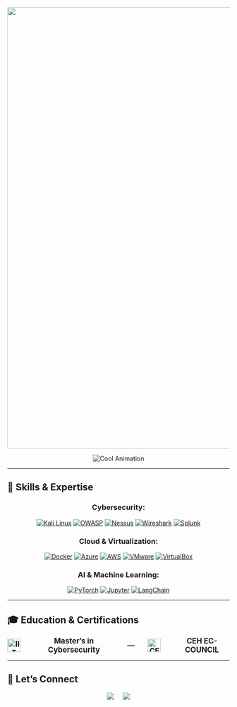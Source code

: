 <img src="https://via.placeholder.com/1200x300.png?text=Kuladeep+Bhushan+Mantri" width="1000"> <!-- Replace with your custom banner image -->

<div align="center">
    <img src="https://readme-typing-svg.demolab.com?font=Fira+Code&weight=500&size=30&duration=2000&pause=1000&color=B8416B&center=true&vCenter=true&width=800&lines=Building+Secure+Systems;Exploring+AI+Possibilities;Cybersecurity+Professional;Committed+to+Continuous+Learning" alt="Cool Animation">
</div>

---

## 🌟 Skills & Expertise

<div align="center">

### **Cybersecurity:**

[![Kali Linux](https://img.shields.io/badge/Kali_Linux-557C94?style=for-the-badge&logo=kalilinux&logoColor=white)](https://www.kali.org/) [![OWASP](https://img.shields.io/badge/OWASP-000000?style=for-the-badge&logo=owasp&logoColor=white)](https://owasp.org/) [![Nessus](https://img.shields.io/badge/Nessus-005571?style=for-the-badge&logo=tenable&logoColor=white)](https://www.tenable.com/products/nessus) [![Wireshark](https://img.shields.io/badge/Wireshark-1679A7?style=for-the-badge&logo=wireshark&logoColor=white)](https://www.wireshark.org/) [![Splunk](https://img.shields.io/badge/Splunk-64A526?style=for-the-badge&logo=splunk&logoColor=white)](https://www.splunk.com/)

### **Cloud & Virtualization:**

[![Docker](https://img.shields.io/badge/Docker-2496ED?style=for-the-badge&logo=docker&logoColor=white)](https://www.docker.com/) [![Azure](https://img.shields.io/badge/Azure-0089D6?style=for-the-badge&logo=microsoftazure&logoColor=white)](https://azure.microsoft.com/) [![AWS](https://img.shields.io/badge/AWS-FF9900?style=for-the-badge&logo=amazonaws&logoColor=white)](https://aws.amazon.com/) [![VMware](https://img.shields.io/badge/VMware-607078?style=for-the-badge&logo=vmware&logoColor=white)](https://www.vmware.com/) [![VirtualBox](https://img.shields.io/badge/VirtualBox-183A61?style=for-the-badge&logo=virtualbox&logoColor=white)](https://www.virtualbox.org/)

### **AI & Machine Learning:**

[![PyTorch](https://img.shields.io/badge/PyTorch-EE4C2C?style=for-the-badge&logo=pytorch&logoColor=white)](https://pytorch.org/) [![Jupyter](https://img.shields.io/badge/Jupyter-F37626?style=for-the-badge&logo=jupyter&logoColor=white)](https://jupyter.org/) [![LangChain](https://img.shields.io/badge/LangChain-37a779?style=for-the-badge&logo=langchain&logoColor=white)](https://langchain.com/)

</div>

---

## 🎓 Education & Certifications

<div align="center" style="display: flex; justify-content: center; align-items: center; gap: 30px; font-weight: bold; font-size: 1.2em;">
    <img src="https://scontent.fdet1-2.fna.fbcdn.net/v/t39.30808-6/348245623_188154387532788_6988967345841123728_n.png?_nc_cat=109&ccb=1-7&_nc_sid=6ee11a&_nc_ohc=dant5uCB3cAQ7kNvgEtQG6_&_nc_ht=scontent.fdet1-2.fna&oh=00_AYA7zWDe-Z4KdZZ7S0lkpaEY5iXmcEzw2d2qrydf787Ohg&oe=66D98073" alt="IIT Logo" width="30">
    <span>Master’s in Cybersecurity</span>
    <span>&mdash;</span>
    <img src="[https://easycyber.net/wp-content/uploads/2016/05/image.png?w=500](https://phishbusteracademy.com/wp-content/uploads/2023/04/EC-Council-CEH-e1680888105656.png)" alt="CEH Logo" width="30">
    <span>CEH EC-COUNCIL</span>
</div>

---

## 🤝 Let’s Connect

<div align="center" style="display: flex; justify-content: center; align-items: center; gap: 20px;">
    <a href="mailto:kuladeepbmantri@gmail.com"><img src="https://img.shields.io/badge/Email-kuladeepbmantri%40gmail.com-red?style=for-the-badge&logo=gmail"></a>
    <a href="https://linkedin.com/in/kuladeepmantri" target="_blank"><img src="https://img.shields.io/badge/LinkedIn-Connect-blue?style=for-the-badge&logo=linkedin"></a>
</div>
